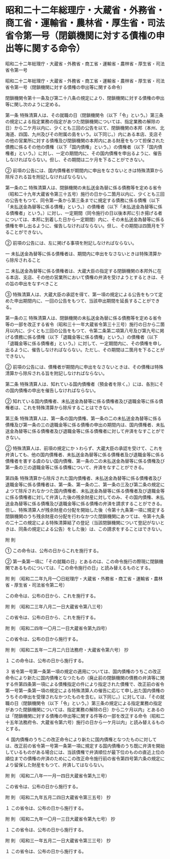 # 昭和二十二年総理庁・大蔵省・外務省・商工省・運輸省・農林省・厚生省・司法省令第一号（閉鎖機関に対する債権の申出等に関する命令）

昭和二十二年総理庁・大蔵省・外務省・商工省・運輸省・農林省・厚生省・司法省令第一号

昭和二十二年総理庁・大蔵省・外務省・商工省・運輸省・農林省・厚生省・司法省令第一号（閉鎖機関に対する債権の申出等に関する命令）

閉鎖機関令第十一条及び第二十八条の規定により、閉鎖機関に対する債権の申出等に関し次のように定める。

第一条 特殊清算人は、その就職の日（閉鎖機関令（以下「令」という。）第三条の規定による指定業務の指定があつた閉鎖機関については、指定業務の解除の日）から二ケ月以内に、少くとも三回の公告を以て、閉鎖機関の本邦（本州、北海道、四国、九州及びその附属の島をいう。以下同じ。）内にある本店、支店その他の営業所に対する債権及び閉鎖機関の本邦内にある財産をもつて担保された債務に係るその他の債権（以下「国内債権」という。）の債権者（以下「国内債権者」という。）に対し、一定の期間内に、その国内債権を申出るように、催告しなければならない。但し、その期間は二ケ月を下ることができない。

② 前項の公告には、国内債権者が期間内に申出をなさないときは特殊清算から除斥される旨を附記しなければならない。

第一条の二 特殊清算人は、閉鎖機関の未払送金為替に係る債務等を定める省令（昭和二十九年大蔵省令第三十五号）施行の日から二箇月以内に、少くとも三回の公告をもつて、同令第一条から第三条までに規定する債務に係る債権（以下「未払送金為替等に係る債権」という。）の債権者（以下「未払送金為替等に係る債権者」という。）に対し、一定期間（同令施行の日以後本邦に引き揚げる者については、本邦に到着した日から一定期間）内に、その未払送金為替等に係る債権を申し出るように、催告しなければならない。但し、その期間は四箇月を下ることができない。

② 前項の公告には、左に掲げる事項を附記しなければならない。

一 未払送金為替等に係る債権者は、期間内に申出をなさないときは特殊清算から除斥されること

二 未払送金為替等に係る債権者は、大蔵大臣の指定する閉鎖機関の本邦外に在る本店、支店、その他の営業所において債権の弁済を受けようとするときは、その旨の申出をなすべきこと

③ 特殊清算人は、大蔵大臣の承認を得て、第一項の規定による公告をもつて定めた申出期間内に、一回の公告をもつて、当該申出期間を延長することができる。

第一条の三 特殊清算人は、閉鎖機関の未払送金為替に係る債務等を定める省令等の一部を改正する省令（昭和三十一年大蔵省令第三十三号）施行の日から二箇月以内に、少くとも三回の公告をもつて、令第二条第二項第八号及び第九号に掲げる債務に係る債権（以下「退職金等に係る債権」という。）の債権者（以下「退職金等に係る債権者」という。）に対して、一定期間内に、その債権を申し出るように、催告しなければならない。ただし、その期間は二箇月を下ることができない。

② 前項の公告には、債権者が期間内に申出をなさないときは、その債権は特殊清算から除斥される旨を附記しなければならない。

第二条 特殊清算人は、知れている国内債権者（預金者を除く。）には、各別にその国内債権の申出を催告しなければならない。

② 知れている国内債権者、未払送金為替等に係る債権者及び退職金等に係る債権者は、これを特殊清算から除斥することはできない。

第三条 特殊清算人は、第一条の国内債権、第一条の二の未払送金為替等に係る債権及び第一条の三の退職金等に係る債権の申出の期間内は、国内債権者、未払送金為替等に係る債権者及び退職金等に係る債権者に対して弁済をなすことができない。

② 特殊清算人は、前項の規定にかゝわらず、大蔵大臣の承認を受けて、これを弁済しても、他の国内債権者、未払送金為替等に係る債権者及び退職金等に係る債権者を害する虞のない国内債権、第一条の二の未払送金為替等に係る債権及び第一条の三の退職金等に係る債権について、弁済をなすことができる。

第四条 特殊清算から除斥された国内債権者、未払送金為替等に係る債権者及び退職金等に係る債権者は、第一条、第一条の二、第一条の三及び第二条の規定によつて除斥されなかつた国内債権者、未払送金為替等に係る債権者及び退職金等に係る債権者に対して弁済した後の残余財産に対してのみ、その国内債権、未払送金為替等に係る債権及び退職金等に係る債権の弁済を請求することができる。但し、特殊清算人が残余財産の分配を開始した後（令第十九条第一項に規定する閉鎖機関のうち残余財産の分配を行わなかつた閉鎖機関にあつては、令第十九条の二十二の規定による特殊清算結了の登記（当該閉鎖機関について登記がないときは、同条の規定による公告）をした後）は、この請求をすることはできない。

附 則

① この命令は、公布の日からこれを施行する。

② 第一条第一項に「その就職の日」とあるのは、この命令施行の際現に閉鎖機関であるものについては、「この命令施行の日」と読み替えるものとする。

附 則 （昭和二二年九月一〇日総理庁・大蔵省・外務省・商工省・運輸省・農林省・厚生省・司法省令第二号）

この命令は、公布の日から、これを施行する。

附 則 （昭和二三年八月二一日大蔵省令第八三号）

この省令は、公布の日から、これを施行する。

附 則 （昭和二四年一〇月二一日大蔵省令第九四号）

この省令は、公布の日から施行する。

附 則 （昭和二五年一二月二六日法務府・大蔵省令第六号） 抄

１ この命令は、公布の日から施行する。

３ 省令第一号第一条第一項の規定の適用については、国内債権のうちこの改正命令により新たに国内債権となつたもの（廃止前の閉鎖機関の債務の弁済等に関する件第四条第一項による債権指定の件により指定された債権で、改正前の省令第一号第一条第一項の規定による特殊清算人の催告に応じて申し出た国内債権のうちその申出を受理されなかつたものを含む。以下同じ。）に対しては、「その就職の日（閉鎖機関令（以下「令」という。）第三条の規定による指定業務の指定があつた閉鎖機関については、指定業務の解除の日）から二ケ月以内」とあるのは「閉鎖機関に対する債権の申出等に関する件等の一部を改正する命令（昭和二十五年法務府令、大蔵省令第六号）施行の日から一ケ月以内」と読み替えるものとする。

４ 国内債権のうちこの改正命令により新たに国内債権となつたものに対しては、改正前の省令第一号第一条第一項に規定する国内債権のうち既に弁済を開始しているものがある場合には、当該債権で弁済順位が最下位のものの直近上位の順位までの債権の弁済のためにこの改正命令施行前の省令第四号第六条の規定により留保した財産をもつて、弁済してはならない。

附 則 （昭和二八年一一月一四日大蔵省令第九三号）

この省令は、公布の日から施行する。

附 則 （昭和二九年五月二四日大蔵省令第三五号） 抄

１ この省令は、公布の日から施行する。

附 則 （昭和二九年一〇月一三日大蔵省令第九七号） 抄

１ この省令は、公布の日から施行する。

附 則 （昭和三一年五月二一日大蔵省令第三三号） 抄

１ この省令は、公布の日から施行する。
